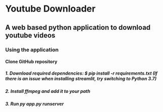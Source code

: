 # Youtube Downloader
## A web based python application to download youtube videos
### Using the application
#### Clone GitHub repository
##### 1. Download required dependencies: $ pip install -r requirements.txt (If there is an issue when installing streamlit, try switching to Python 3.7)
##### 2. Install ffmpeg and add it to your path
##### 3. Run py app.py runserver
